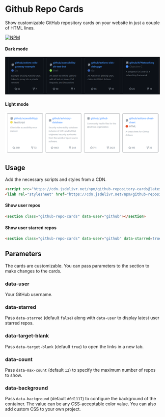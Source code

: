 # Github Repo Cards

Show customizable GitHub repository cards on your website in just a couple of HTML lines.

[![NPM](https://img.shields.io/badge/NPM-%23CB3837.svg?style=for-the-badge&logo=npm&logoColor=white)](https://www.npmjs.com/package/github-repository-cards)

#### Dark mode
![dark.png](dark.png)

#### Light mode
![light.png](light.png)

## Usage

Add the necessary scripts and styles from a CDN.

````html
<script src="https://cdn.jsdelivr.net/npm/github-repository-cards@latest/app.js" defer></script>
<link rel="stylesheet" href="https://cdn.jsdelivr.net/npm/github-repository-cards@latest/style.css">
````

#### Show user repos

````html
<section class="github-repo-cards" data-user="github"></section>
````

#### Show user starred repos
````html
<section class="github-repo-cards" data-user="github" data-starred=true></section>
````

## Parameters

The cards are customizable. You can pass parameters to the section to make changes to the cards.

### data-user

Your GitHub username.

### data-starred

Pass `data-starred` (default `false`) along with `data-user` to display latest user starred repos.

### data-target-blank

Pass `data-target-blank` (default `true`) to open the links in a new tab.

### data-count

Pass `data-max-count` (default `12`) to specify the maximum number of repos to show.

### data-background

Pass `data-background` (default `#0d1117`) to configure the background of the container. The value can be any CSS-acceptable color value.
You can also add custom CSS to your own project.
